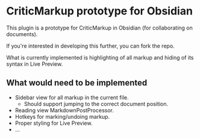 # CriticMarkup prototype for Obsidian

This plugin is a prototype for CriticMarkup in Obsidian (for collaborating on documents). 

If you're interested in developing this further, you can fork the repo.

What is currently implemented is highlighting of all markup and hiding of its syntax in Live Preview.

## What would need to be implemented

- Sidebar view for all markup in the current file.
    - Should support jumping to the correct document position.
- Reading view MarkdownPostProcessor.
- Hotkeys for marking/undoing markup.
- Proper styling for Live Preview.
- ...

